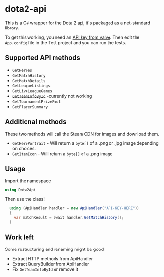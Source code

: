 # dota2-api

This is a C# wrapper for the Dota 2 api, it's packaged as a net-standard library.

To get this working, you need an [API key from valve](http://steamcommunity.com/dev/apikey).
Then edit the `App.config` file in the Test project and you can run the tests.

## Supported API methods
* `GetHeroes`
* `GetMatchHistory`
* `GetMatchDetails`
* `GetLeagueListings`
* `GetLiveLeagueGames`
* ~~`GetTeamInfoById`~~ -currently not working 
* `GetTournamentPrizePool`
* `GetPlayerSummary`


## Additional methods
These two methods will call the Steam CDN for images and download them.
* `GetHeroPortrait` - Will return a `byte[]` of a .png or .jpg image depending on choices.
* `GetItemIcon` - Will return a `byte[]` of a .png image


## Usage 
Import the namespace
````csharp
using Dota2Api
````

Then use the class! 
````csharp
  using (ApiHandler handler = new ApiHandler("API-KEY-HERE"))
  {
    var matchResult = await handler.GetMatchHistory();
  }
````

## Work left
Some restructuring and renaming might be good
* Extract HTTP methods from ApiHandler
* Extract QueryBuilder from ApiHandler
* Fix `GetTeamInfoById` or remove it
